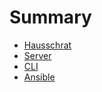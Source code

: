 # Summary

- [Hausschrat](./README.md)
- [Server](./server.md)
- [CLI](./cli.md)
- [Ansible](./ansible.md)